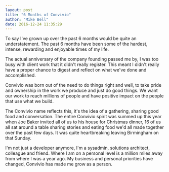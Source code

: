 ```yaml
---
layout: post
title: "6 Months of Convivio"
author: "Mike Bell"
date: 2016-12-24 11:35:29
---
```


To say I've grown up over the past 6 months would be quite an understatement. The past 6 months have been some of the hardest, intense, rewarding and enjoyable times of my life.

The actual anniversary of the company founding passed me by, I was too busy with client work that it didn't really register. This meant I didn't really have a proper chance to digest and reflect on what we've done and accomplished.

Convivio was born out of the need to do things right and well, to take pride and ownership in the work we produce and just do good things. We want our work to reach millions of people and have positive impact on the people that use what we build.

The Convivio name reflects this, it's the idea of a gathering, sharing good food and conversation. The entire Convivio spirit was summed up this year when Joe Baker invited all of us to his house for Christmas dinner, 16 of us all sat around a table sharing stories and eating food we'd all made together over the past few days. It was quite heartbreaking leaving Birmingham on that Sunday.

I'm not just a developer anymore, I'm a sysadmin, solutions architect, colleague and friend. Where I am on a personal level is a million miles away from where I was a year ago. My business and personal priorities have changed, Convivio has made me grow as a person.
